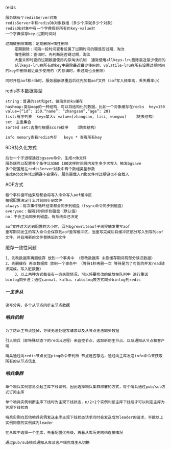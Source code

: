 reids

	服务端有个redisServer对象
	redisServer中有redisDb对象数组（多少个库就多少个对象）
	redisDb对象中有一个字典保存所有的key-value对
	一个字典保存key-过期时间对
		
	过期键删除策略：定期删除+惰性删除
		定期删除：间隔一段时间查看设置了过期时间的键是否过期，淘汰
		惰性删除：查询时，先判断是否键过期，淘汰
		大量未即时查的过期数据使用内存淘汰机制  通常使用allkeys-lru删除最近最少使用的
		allkeys-lru在所有的key中删除最近最少使用的，volatile-lru在所有设置过期时间的key中删除最近最少使用的（内存满时，未过期也会删除）
		
	同时开启aof和rdb时，服务器崩溃重启后优先加载aof文件（aof写入频率高，丢失概率小）
	
redis基本数据类型

	string：普通的set和get，做简单的kv缓存
	hashmap:类似map的一种结构，可以将结构化的数据，比如一个对象缓存在redis  key=150 value={“id”: 150,“name”: “zhangsan”,“age”: 20}
	list:有序列表  key=某大v value=[zhangsan, lisi, wangwu]   （链表结构）
	set：去重集合
	sorted set:去重可根据score排序   （跳表结构）

	info memory查看redis内存   keys * 查看所有key

RDB持久化方式

	后台一个子进程通过bgsave命令，生成rdb文件
	服务端可以配置多个条件比如60 100这样时间段内发生多少次写入 触发bgsave
	多个配置是在redisServer对象中有个数组类型参数
	生成Rdb文件时过期键不会保存，服务器载入rdb文件时过期键也不会载入

AOF方式

	每个事件循环结束后都会将写入命令写入aof缓冲区
	根据配置决定什么时刻同步到文件
	always：每次事件循环结束都会同步到磁盘（fsync命令同步到磁盘）
	everysec：每隔1秒同步到磁盘（默认值）
	no：不会主动同步到磁盘，有系统自己决定

	aof文件过大达到配置的大小时，回台bgrewriteaof子线程触发重写aof
	重写期间发生的写入命令会保存到aof重写缓冲区，当重写完成后将缓冲区部分写入到写的aof文件，并且用新的文件替换旧的文件

		
缓存一致性问题
	
	1、先改数据库再删缓存 放到一个事务中 （修改数据库 未删缓存期间有部分读旧数据）
	2、先删缓存 再改数据库 放到一个事务中 （等待1秒再删一次 等待是为了可能的并发read请求完成，写入脏数据）
        3、以上两种方式都会有一方失败情况，可以将要修改的值放在队列中 进行重试
	binlog同步法：通过cannal、kafka、rabbitmq等方式同步binlog到redis


##### 一主多从
	读写分离，多个从节点同步主节点数据

##### 哨兵机制
	为了防止主节点挂掉，导致无法处理写请求以及从节点无法同步数据

	引入哨兵（即特殊状态下的redis进程）来监控节点、选取新的主节点、以及通知从节点和客户端

	哨兵通过向redis节点发送ping命令来判断 节点是否存活，通过向主库发送info命令来获取所有的从节点信息

##### 哨兵集群

	单个哨兵实例容易引起主库下线误判，因此选择哨兵集群部署的方式，每个哨兵通过pub/sub方式订阅主库

	单个哨兵实例判断主库下线时为主观下线状态，n/2+1个实例判断主库下线后才可以判定主库为客观下线状态

	哨兵实例向其他哨兵实例发送主库主观下线状态请求同时会发送成为leader的请求，半数以上实例同意的实例成为leader

	在从库中选择一个主库，先看配置优先级，再看从库历史网络连接情况

	通过pub/sub模式通知从库及客户端完成主从切换
